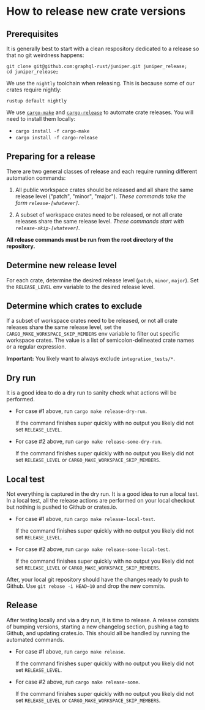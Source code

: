# How to release new crate versions

## Prerequisites

It is generally best to start with a clean respository dedicated to a release so that no git weirdness happens:

```
git clone git@github.com:graphql-rust/juniper.git juniper_release;
cd juniper_release;
```

We use the `nightly` toolchain when releasing. This is because some of our crates require nightly:

`rustup default nightly`

We use [`cargo-make`](cargo-make) and [`cargo-release`](cargo-release) to automate crate releases. You will need to install them locally:

- `cargo install -f cargo-make`
- `cargo install -f cargo-release`

## Preparing for a release

There are two general classes of release and each require running different automation commands:

1. All public workspace crates should be released and all share the same release level ("patch", "minor", "major"). _These commands take the form `release-[whatever]`._

2. A subset of workspace crates need to be released, or not all crate releases share the same release level. _These commands start with `release-skip-[whatever]`._

**All release commands must be run from the root directory of the repository.**

## Determine new release level

For each crate, determine the desired release level (`patch`, `minor`, `major`). Set the `RELEASE_LEVEL` env variable to the desired release level.

## Determine which crates to exclude

If a subset of workspace crates need to be released, or not all crate releases share the same release level, set the `CARGO_MAKE_WORKSPACE_SKIP_MEMBERS` env
variable to filter out specific workspace crates. The value is a list of semicolon-delineated crate names or a regular expression.

**Important:** You likely want to always exclude `integration_tests/*`.

## Dry run

It is a good idea to do a dry run to sanity check what actions will be performed.

- For case #1 above, run `cargo make release-dry-run`.

  If the command finishes super quickly with no output you likely did not set `RELEASE_LEVEL`.

- For case #2 above, run `cargo make release-some-dry-run`.

  If the command finishes super quickly with no output you likely did not set `RELEASE_LEVEL` or `CARGO_MAKE_WORKSPACE_SKIP_MEMBERS`.

## Local test

Not everything is captured in the dry run. It is a good idea to run a local test.
In a local test, all the release actions are performed on your local checkout
but nothing is pushed to Github or crates.io.

- For case #1 above, run `cargo make release-local-test`.

  If the command finishes super quickly with no output you likely did not set `RELEASE_LEVEL`.

- For case #2 above, run `cargo make release-some-local-test`.

  If the command finishes super quickly with no output you likely did not set `RELEASE_LEVEL` or `CARGO_MAKE_WORKSPACE_SKIP_MEMBERS`.

After, your local git repository should have the changes ready to push to Github.
Use `git rebase -i HEAD~10` and drop the new commits.

## Release

After testing locally and via a dry run, it is time to release. A release
consists of bumping versions, starting a new changelog section, pushing a tag to Github, and updating crates.io. This should all be handled by running the automated commands.

- For case #1 above, run `cargo make release`.

  If the command finishes super quickly with no output you likely did not set `RELEASE_LEVEL`.

- For case #2 above, run `cargo make release-some`.

  If the command finishes super quickly with no output you likely did not set `RELEASE_LEVEL` or `CARGO_MAKE_WORKSPACE_SKIP_MEMBERS`.

[cargo-make]: https://github.com/sagiegurari/cargo-make
[cargo-release]: https://github.com/sunng87/cargo-release
